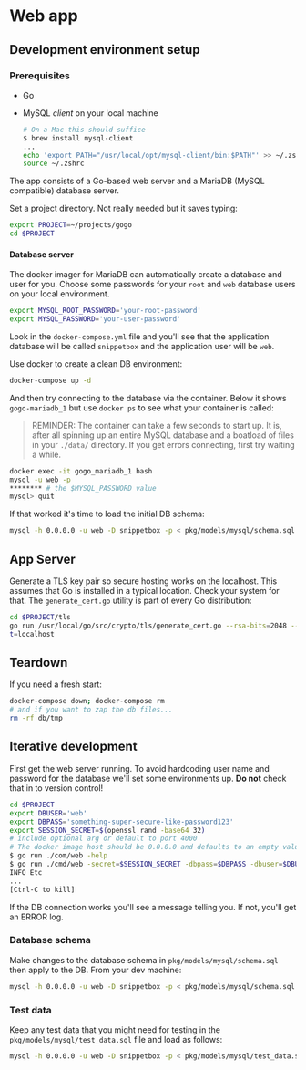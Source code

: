 # Web app

## Development environment setup

### Prerequisites

* Go
* MySQL _client_ on your local machine

    ```sh
    # On a Mac this should suffice
    $ brew install mysql-client
    ...
    echo 'export PATH="/usr/local/opt/mysql-client/bin:$PATH"' >> ~/.zshrc
    source ~/.zshrc
    ```

The app consists of a Go-based web server and a MariaDB (MySQL compatible) database server.

Set a project directory. Not really needed but it saves typing:

```sh
export PROJECT=~/projects/gogo
cd $PROJECT
```

#### Database server

The docker imager for MariaDB can automatically create a database and user for you. Choose some passwords for your `root` and `web` database users on your local environment.

```sh
export MYSQL_ROOT_PASSWORD='your-root-password'
export MYSQL_PASSWORD='your-user-password'
```

Look in the `docker-compose.yml` file and you'll see that the application database will be called `snippetbox` and the application user will be `web`.

Use docker to create a clean DB environment:

```sh
docker-compose up -d
```

And then try connecting to the database via the container. Below it shows `gogo-mariadb_1` but use `docker ps` to see what your container is called:

> REMINDER: The container can take a few seconds to start up. It is, after all
  spinning up an entire MySQL database and a boatload of files in your `./data/`
  directory. If you get errors connecting, first try waiting a while.

```sh
docker exec -it gogo_mariadb_1 bash
mysql -u web -p
******** # the $MYSQL_PASSWORD value
mysql> quit
```

If that worked it's time to load the initial DB schema:

```sh
mysql -h 0.0.0.0 -u web -D snippetbox -p < pkg/models/mysql/schema.sql
```

## App Server

Generate a TLS key pair so secure hosting works on the localhost. This assumes that Go is installed in a typical location. Check your system for that. The `generate_cert.go` utility is part of every Go distribution:

```sh
cd $PROJECT/tls
go run /usr/local/go/src/crypto/tls/generate_cert.go --rsa-bits=2048 --hos
t=localhost
```

## Teardown

If you need a fresh start:

```sh
docker-compose down; docker-compose rm
# and if you want to zap the db files...
rm -rf db/tmp
```

## Iterative development

First get the web server running. To avoid hardcoding user name and password for the database we'll set some environments up. **Do not** check that in to version control!

```sh
cd $PROJECT
export DBUSER='web'
export DBPASS='something-super-secure-like-password123'
export SESSION_SECRET=$(openssl rand -base64 32)
# include optional arg or default to port 4000
# The docker image host should be 0.0.0.0 and defaults to an empty value
$ go run ./com/web -help
$ go run ./cmd/web -secret=$SESSION_SECRET -dbpass=$DBPASS -dbuser=$DBUSER
INFO Etc
...
[Ctrl-C to kill]
```

If the DB connection works you'll see a message telling you. If not, you'll get an ERROR log.

### Database schema

Make changes to the database schema in `pkg/models/mysql/schema.sql` then apply to the DB. From your dev machine:

```sh
mysql -h 0.0.0.0 -u web -D snippetbox -p < pkg/models/mysql/schema.sql
```

### Test data

Keep any test data that you might need for testing in the `pkg/models/mysql/test_data.sql` file and load as follows:

```sh
mysql -h 0.0.0.0 -u web -D snippetbox -p < pkg/models/mysql/test_data.sql
```
